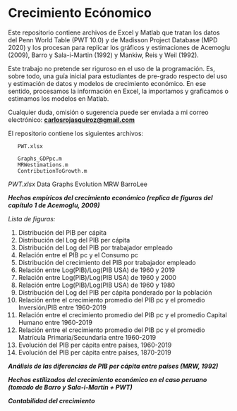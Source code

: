 # Crecimiento Ecónomico
Este repositorio contiene archivos de Excel y Matlab que tratan los datos del Penn World Table (PWT 10.0) y de Madisson Project Database (MPD 2020) y los procesan para replicar los gráficos y estimaciones de Acemoglu (2009), Barro y Sala-i-Martin (1992) y Mankiw, Reis y Weil (1992).

Este trabajo no pretende ser riguroso en el uso de la programación. Es, sobre todo, una guía inicial para estudiantes de pre-grado respecto del uso y estimación de datos y modelos de crecimiento económico. En ese sentido, procesamos la información en Excel, la importamos y graficamos o estimamos los modelos en Matlab. 

Cualquier duda, omisión o sugerencia puede ser enviada a mi correo electrónico:
**carlosrojasquiroz@gmail.com**

El repositorio contiene los siguientes archivos:

       PWT.xlsx
       
       Graphs_GDPpc.m
       MRWestimations.m
       ContributionToGrowth.m

*PWT.xlsx*
Data
Graphs
Evolution
MRW
BarroLee

***Hechos empíricos del crecimiento económico (replica de figuras del capítulo 1 de Acemoglu, 2009)***

*Lista de figuras:*
1. Distribución del PIB per cápita
2. Distribución del Log del PIB per cápita
3. Distribución del Log del PIB por trabajador empleado
4. Relación entre el PIB pc y el Consumo pc
5. Distribución del crecimiento del PIB por trabajador empleado
6. Relación entre Log(PIB)/Log(PIB USA) de 1960 y 2019
7. Relación entre Log(PIB)/Log(PIB USA) de 1960 y 2000
8. Relación entre Log(PIB)/Log(PIB USA) de 1960 y 1980
9. Distribución del Log del PIB per cápita ponderado por la población
10. Relación entre el crecimiento promedio del PIB pc y el promedio Inversión/PIB entre 1960-2019 
11. Relación entre el crecimiento promedio del PIB pc y el promedio Capital Humano entre 1960-2019 
12. Relación entre el crecimiento promedio del PIB pc y el promedio Matrícula Primaria/Secundaria entre 1960-2019 
13. Evolución del PIB per cápita entre países, 1960-2019
14. Evolución del PIB per cápita entre países, 1870-2019

***Análisis de las diferencias de PIB per cápita entre países (MRW, 1992)***


***Hechos estilizados del crecimiento económico en el caso peruano (tomado de Barro y Sala-i-Martin + PWT)***


***Contabilidad del crecimiento***


